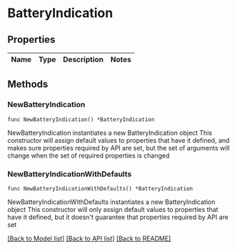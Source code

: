 # BatteryIndication

## Properties

Name | Type | Description | Notes
------------ | ------------- | ------------- | -------------

## Methods

### NewBatteryIndication

`func NewBatteryIndication() *BatteryIndication`

NewBatteryIndication instantiates a new BatteryIndication object
This constructor will assign default values to properties that have it defined,
and makes sure properties required by API are set, but the set of arguments
will change when the set of required properties is changed

### NewBatteryIndicationWithDefaults

`func NewBatteryIndicationWithDefaults() *BatteryIndication`

NewBatteryIndicationWithDefaults instantiates a new BatteryIndication object
This constructor will only assign default values to properties that have it defined,
but it doesn't guarantee that properties required by API are set


[[Back to Model list]](../README.md#documentation-for-models) [[Back to API list]](../README.md#documentation-for-api-endpoints) [[Back to README]](../README.md)


